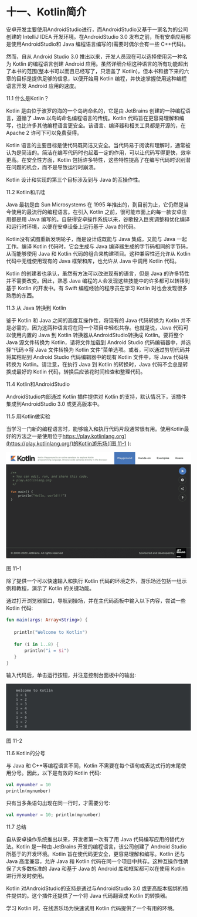 # 十一、Kotlin简介

安卓开发主要使用AndroidStudio进行，而AndroidStudio又基于一家名为的公司创建的 IntelliJ IDEA 开发环境。在AndroidStudio 3.0 发布之前，所有安卓应用都是使用AndroidStudio和 Java 编程语言编写的(需要时偶尔会有一些 C++代码)。

然而，自从 Android Studio 3.0 推出以来，开发人员现在可以选择使用另一种名为 Kotlin 的编程语言创建 Android 应用。虽然详细介绍这种语言的所有功能超出了本书的范围(整本书可以而且已经写了，只涵盖了 Kotlin)，但本书和接下来的六章的目标是提供足够的信息，以便开始用 Kotlin 编程，并快速掌握使用这种编程语言开发 Android 应用的速度。

11.1 什么是Kotlin？

Kotlin 是由位于波罗的海的一个岛屿命名的，它是由 JetBrains 创建的一种编程语言，遵循了 Java 以岛屿命名编程语言的传统。Kotlin 代码旨在更容易理解和编写，也比许多其他编程语言更安全。该语言、编译器和相关工具都是开源的，在 Apache 2 许可下可以免费获得。

Kotlin 语言的主要目标是使代码既简洁又安全。当代码易于阅读和理解时，通常被认为是简洁的。简洁在编写代码时也起着一定的作用，可以让代码写得更快，效率更高。在安全性方面，Kotlin 包括许多特性，这些特性提高了在编写代码时识别潜在问题的机会，而不是导致运行时崩溃。

Kotlin 设计和实现的第三个目标涉及到与 Java 的互操作性。

11.2 Kotlin和爪哇

Java 最初是由 Sun Microsystems 在 1995 年推出的，到目前为止，它仍然是当今使用的最流行的编程语言。在引入 Kotlin 之前，很可能市面上的每一款安卓应用都是用 Java 编写的。自获得安卓操作系统以来，谷歌投入巨资调整和优化编译和运行时环境，以便在安卓设备上运行基于 Java 的代码。

Kotlin没有试图重新发明轮子，而是设计成既能与 Java 集成，又能与 Java 一起工作。编译 Kotlin 代码时，它会生成与 Java 编译器生成的字节码相同的字节码，从而能够使用 Java 和 Kotlin 代码的组合来构建项目。这种兼容性还允许从 Kotlin 代码中无缝使用现有的 Java 框架和库，也允许从 Java 中调用 Kotlin 代码。

Kotlin 的创建者也承认，虽然有方法可以改进现有的语言，但是 Java 的许多特性并不需要改变。因此，熟悉 Java 编程的人会发现这些技能中的许多都可以转移到基于 Kotlin 的开发中。有 Swift 编程经验的程序员在学习 Kotlin 时也会发现很多熟悉的东西。

11.3 从 Java 转换到 Kotlin

鉴于 Kotlin 和 Java 之间的高度互操作性，将现有的 Java 代码转换为 Kotlin 并不是必需的，因为这两种语言将在同一个项目中轻松共存。也就是说，Java 代码可以使用内置的 Java 到 Kotlin 转换器从AndroidStudio转换成 Kotlin。要将整个 Java 源文件转换为 Kotlin，请将文件加载到 Android Studio 代码编辑器中，并选择“代码->将 Java 文件转换为 Kotlin 文件”菜单选项。或者，可以通过剪切代码并将其粘贴到 Android Studio 代码编辑器中的现有 Kotlin 文件中，将 Java 代码块转换为 Kotlin。请注意，在执行 Java 到 Kotlin 的转换时，Java 代码不会总是转换成最好的 Kotlin 代码，转换后应该花时间检查和整理代码。

11.4 Kotlin和AndroidStudio

AndroidStudio内部通过 Kotlin 插件提供对 Kotlin 的支持，默认情况下，该插件集成到AndroidStudio 3.0 或更高版本中。

11.5 用Kotlin做实验

当学习一门新的编程语言时，能够输入和执行代码片段通常很有用。使用Kotlin最好的方法之一是使用位于[https://play.kotlinlang.org](https://play.kotlinlang.org/)的Kotlin游乐场([图 11-1](#_idTextAnchor257) ):

![](img/kotlin_playground.jpg)

图 11-1

除了提供一个可以快速输入和执行 Kotlin 代码的环境之外，游乐场还包括一组示例和教程，演示了 Kotlin 的关键功能。

通过打开浏览器窗口，导航到操场，并在主代码面板中输入以下内容，尝试一些 Kotlin 代码:

```kt
fun main(args: Array<String>) {

   println("Welcome to Kotlin")

   for (i in 1..8) {    
       println("i = $i")
   } 
}
```

输入代码后，单击运行按钮，并注意控制台面板中的输出:

![](img/kotlin_playground_console.jpg)

图 11-2

11.6 Kotlin的分号

与 Java 和 C++等编程语言不同，Kotlin 不需要在每个语句或表达式行的末尾使用分号。因此，以下是有效的 Kotlin 代码:

```kt
val mynumber = 10
println(mynumber)
```

只有当多条语句出现在同一行时，才需要分号:

```kt
val mynumber = 10; println(mynumber) 
```

11.7 总结

自从安卓操作系统推出以来，开发者第一次有了用 Java 代码编写应用的替代方法。Kotlin 是一种由 JetBrains 开发的编程语言，该公司创建了 Android Studio 所基于的开发环境。Kotlin 旨在使代码更安全，更容易理解和编写。Kotlin 还与 Java 高度兼容，允许 Java 和 Kotlin 代码在同一个项目中共存。这种互操作性确保了大多数标准的 Java 和基于 Java 的 Android 库和框架都可以在使用 Kotlin 进行开发时使用。

Kotlin 对AndroidStudio的支持是通过与AndroidStudio 3.0 或更高版本捆绑的插件提供的。这个插件还提供了一个将 Java 代码翻译成 Kotlin 的转换器。

学习 Kotlin 时，在线游乐场为快速试用 Kotlin 代码提供了一个有用的环境。